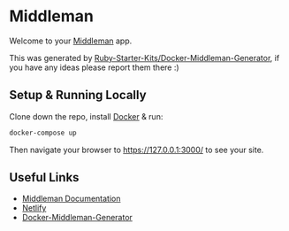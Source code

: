 # Middleman

Welcome to your [Middleman](https://middlemanapp.com/) app.

This was generated by [Ruby-Starter-Kits/Docker-Middleman-Generator](https://github.com/Ruby-Starter-Kits/Docker-Middleman-Generator), if you have any ideas please report them there :)

## Setup & Running Locally

Clone down the repo, install [Docker](https://hub.docker.com/editions/community/docker-ce-desktop-mac/) & run:

```bash
docker-compose up
```

Then navigate your browser to https://127.0.0.1:3000/ to see your site.

## Useful Links

* [Middleman Documentation](https://middlemanapp.com/basics/directory-structure/)
* [Netlify](https://www.netlify.com/)
* [Docker-Middleman-Generator](https://github.com/Ruby-Starter-Kits/Docker-Middleman-Generator)
